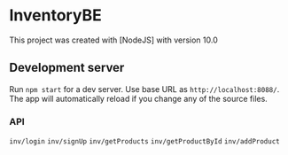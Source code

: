 # InventoryBE

This project was created with [NodeJS] with version 10.0 

## Development server

Run `npm start` for a dev server. Use base URL as `http://localhost:8088/`. The app will automatically reload if you change any of the source files.

### API
`inv/login`
`inv/signUp`
`inv/getProducts`
`inv/getProductById`
`inv/addProduct`